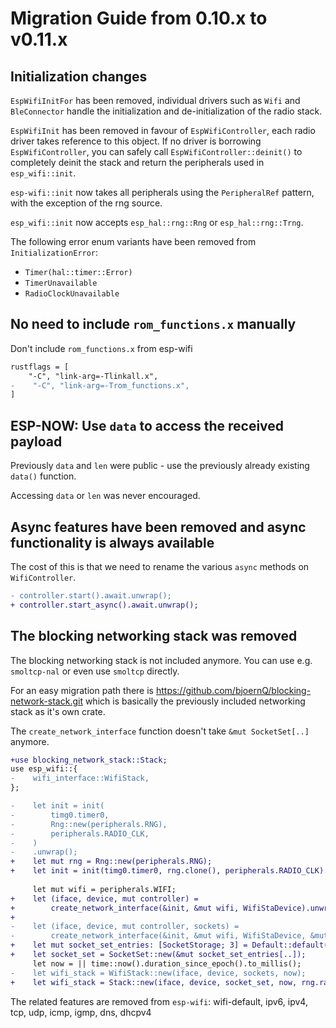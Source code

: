 # Migration Guide from 0.10.x to v0.11.x

## Initialization changes

`EspWifiInitFor` has been removed, individual drivers such as `Wifi` and `BleConnector` handle the initialization and de-initialization of the radio stack.

`EspWifiInit` has been removed in favour of `EspWifiController`, each radio driver takes reference to this object. If no driver is borrowing `EspWifiController`,
you can safely call `EspWifiController::deinit()` to completely deinit the stack and return the peripherals used in `esp_wifi::init`.

`esp-wifi::init` now takes all peripherals using the `PeripheralRef` pattern, with the exception of the rng source.

`esp_wifi::init` now accepts `esp_hal::rng::Rng` or `esp_hal::rng::Trng`.

The following error enum variants have been removed from `InitializationError`:

- `Timer(hal::timer::Error)`
- `TimerUnavailable`
- `RadioClockUnavailable`

## No need to include `rom_functions.x` manually

Don't include `rom_functions.x` from esp-wifi

```diff
rustflags = [
    "-C", "link-arg=-Tlinkall.x",
-    "-C", "link-arg=-Trom_functions.x",
]
```

## ESP-NOW: Use `data` to access the received payload

Previously `data` and `len` were public - use the previously already existing `data()` function.

Accessing `data` or `len` was never encouraged.

## Async features have been removed and async functionality is always available

The cost of this is that we need to rename the various `async` methods on `WifiController`.

```diff
- controller.start().await.unwrap();
+ controller.start_async().await.unwrap();
```

## The blocking networking stack was removed

The blocking networking stack is not included anymore. You can use e.g. `smoltcp-nal` or even use `smoltcp` directly.

For an easy migration path there is https://github.com/bjoernQ/blocking-network-stack.git which is basically the previously included networking stack as it's
own crate.

The `create_network_interface` function doesn't take `&mut SocketSet[..]` anymore.

```diff
+use blocking_network_stack::Stack;
use esp_wifi::{
-    wifi_interface::WifiStack,
};

-    let init = init(
-        timg0.timer0,
-        Rng::new(peripherals.RNG),
-        peripherals.RADIO_CLK,
-    )
-    .unwrap();
+    let mut rng = Rng::new(peripherals.RNG);
+    let init = init(timg0.timer0, rng.clone(), peripherals.RADIO_CLK).unwrap();
 
     let mut wifi = peripherals.WIFI;
+    let (iface, device, mut controller) =
+        create_network_interface(&init, &mut wifi, WifiStaDevice).unwrap();
+
-    let (iface, device, mut controller, sockets) =
-        create_network_interface(&init, &mut wifi, WifiStaDevice, &mut socket_set_entries).unwrap();
+    let mut socket_set_entries: [SocketStorage; 3] = Default::default();
+    let socket_set = SocketSet::new(&mut socket_set_entries[..]);
     let now = || time::now().duration_since_epoch().to_millis();
-    let wifi_stack = WifiStack::new(iface, device, sockets, now);
+    let wifi_stack = Stack::new(iface, device, socket_set, now, rng.random());
```

The related features are removed from `esp-wifi`: wifi-default, ipv6, ipv4, tcp, udp, icmp, igmp, dns, dhcpv4
